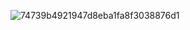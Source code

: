 

![74739b4921947d8eba1fa8f3038876d1](https://github.com/user-attachments/assets/20d74611-0a1a-4826-b51f-0842a0338071)












         
